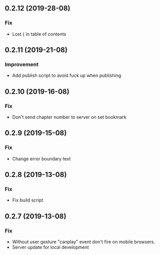 <a name="0.2.12"></a>
## 0.2.12 (2019-28-08)

### Fix

* Lost { in table of contents

<a name="0.2.11"></a>
## 0.2.11 (2019-21-08)

### Improvement

* Add publish script to avoid fuck up when publishing

<a name="0.2.10"></a>
## 0.2.10 (2019-16-08)

### Fix

* Don't send chapter number to server on set bookmark

<a name="0.2.9"></a>
## 0.2.9 (2019-15-08)

### Fix

* Change error boundary text

<a name="0.2.8"></a>
## 0.2.8 (2019-13-08)

### Fix

* Fix build script


<a name="0.2.7"></a>
## 0.2.7 (2019-13-08)

### Fix

* Without user gesture "canplay" event don't fire on mobile browsers.
* Server update for local development
